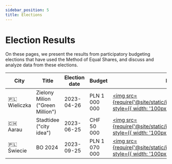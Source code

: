 ```yaml
---
sidebar_position: 5
title: Elections
---
```


# Election Results

On these pages, we present the results from participatory budgeting elections that have used the Method of Equal Shares, and discuss and analyze data from these elections.

<!-- * [**Wieliczka 2023**](/elections/zielony-milion). In April 2023, Wieliczka in Poland used the Method of Equal Share for their Zielony Milion ("Green Million") participatory budget. [[more]](/elections/zielony-milion)
* [**Aarau 2023**](/elections/aarau-2023). In June 2023, Aarau in Switzerland used the Method of Equal Share for their Stadtidee ("city idea") participatory budget. [[more]](/elections/aarau-2023)
* [**Świecie 2024**](/elections/swiecie-2024). In October 2023, Świecie in Poland used the Method of Equal Share for their  participatory budget for projects to be implemented in 2024. [[more]](/elections/swiecie-2024) -->

| City | Title | Election date | Budget | Image | |
| --- | --- | --- | --- | --- | --- |
| 🇵🇱 Wieliczka | Zielony Milion ("Green Million") | 2023-04-26 | PLN 1 000 000 | [<img src={require('@site/static/img/wielieczka.jpg').default} style={{ width: '100px' }} />](/elections/zielony-milion) | [[more]](/elections/zielony-milion) |
| 🇨🇭 Aarau | Stadtidee ("city idea") | 2023-06-25 | CHF 50 000 | [<img src={require('@site/static/img/aarau.jpg').default} style={{ width: '100px' }} />](/elections/aarau-2023) | [[more]](/elections/aarau-2023) |
| 🇵🇱 Świecie | BO 2024 | 2023-09-25 | PLN 1 070 000 | [<img src={require('@site/static/img/swiecie.png').default} style={{ width: '100px' }} />](/elections/swiecie-2024) | [[more]](/elections/swiecie-2024) |